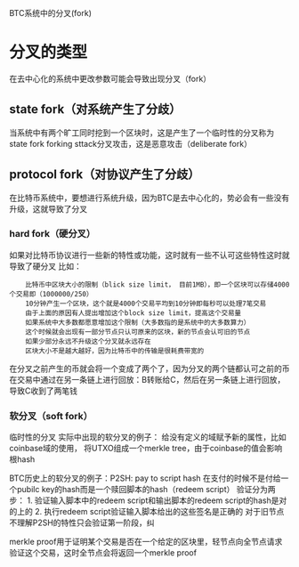 BTC系统中的分叉(fork)
# 分叉的类型
在去中心化的系统中更改参数可能会导致出现分叉（fork）
## state fork（对系统产生了分歧）
当系统中有两个旷工同时挖到一个区块时，这是产生了一个临时性的分叉称为state fork
forking sttack分叉攻击，这是恶意攻击（deliberate fork）
## protocol fork（对协议产生了分歧）
在比特币系统中，要想进行系统升级，因为BTC是去中心化的，势必会有一些没有升级，这就导致了分叉
### hard fork（硬分叉）
如果对比特币协议进行一些新的特性或功能，这时就有一些不认可这些特性这时就导致了硬分叉
比如：
```
	比特币中区块大小的限制（blick size limit， 目前1MB），即一个区块可以存储4000个交易即（1000000/250）
	10分钟产生一个区块，这个就是4000个交易平均到10分钟即每秒可以处理7笔交易
	由于上面的原因有人提出增加这个block size limit，提高这个交易量
	如果系统中大多数都愿意增加这个限制（大多数指的是系统中的大多数算力）
	这个时候就会出现有一部分节点只认可原来的区块，新的节点会认可旧的节点
	如果少部分永远不升级这个分叉就永远存在
	区块大小不是越大越好，因为比特币中的传输是很耗费带宽的
```
在分叉之前产生的币就会将一个变成了两个了，因为分叉的两个链都认可之前的币
在交易中通过在另一条链上进行回放：B转账给C，然后在另一条链上进行回放，导致C收到了两笔钱
### 软分叉（soft fork）
临时性的分叉
实际中出现的软分叉的例子：
给没有定义的域赋予新的属性，比如coinbase域的使用， 将UTXO组成一个merkle tree，由于coinbase的值会影响根hash

BTC历史上的软分叉的例子：P2SH: pay to script hash
	在支付的时候不是付给一个pubilc key的hash而是一个赎回脚本的hash（redeem script）
	验证分为两步：
		1. 验证输入脚本中的redeem script和输出脚本的redeem script的hash是对的上的
		2. 执行redeem script验证输入脚本给出的这些签名是正确的
	对于旧节点不理解P2SH的特性只会验证第一阶段，纠




merkle proof用于证明某个交易是否在一个给定的区块里，轻节点向全节点请求验证这个交易，这时全节点会将返回一个merkle proof

